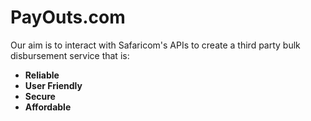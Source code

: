 
# PayOuts.com

Our aim is to interact with Safaricom's APIs to create a third party bulk disbursement service that is:

- **Reliable**
- **User Friendly**
- **Secure**
- **Affordable**

